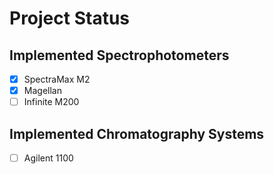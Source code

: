 # Project Status

## Implemented Spectrophotometers
- [x] SpectraMax M2
- [x] Magellan
- [ ] Infinite M200

## Implemented Chromatography Systems
- [ ] Agilent 1100